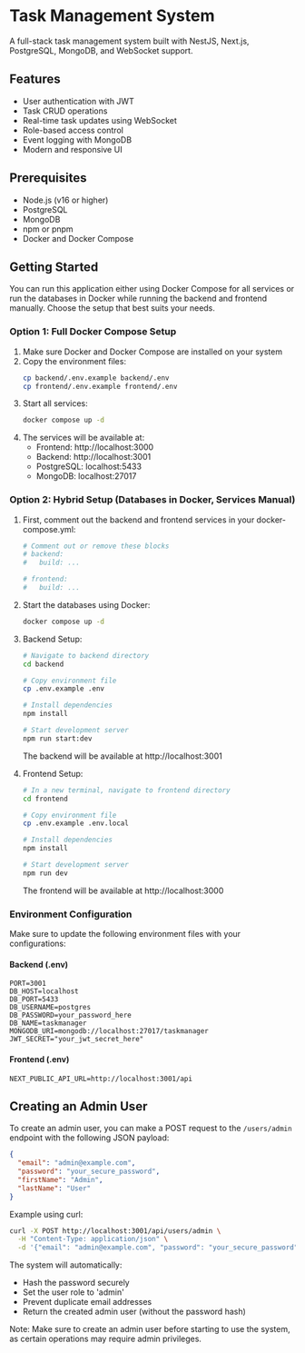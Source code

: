 # Task Management System

A full-stack task management system built with NestJS, Next.js, PostgreSQL, MongoDB, and WebSocket support.

## Features

- User authentication with JWT
- Task CRUD operations
- Real-time task updates using WebSocket
- Role-based access control
- Event logging with MongoDB
- Modern and responsive UI

## Prerequisites

- Node.js (v16 or higher)
- PostgreSQL
- MongoDB
- npm or pnpm
- Docker and Docker Compose

## Getting Started

You can run this application either using Docker Compose for all services or run the databases in Docker while running the backend and frontend manually. Choose the setup that best suits your needs.

### Option 1: Full Docker Compose Setup

1. Make sure Docker and Docker Compose are installed on your system
2. Copy the environment files:
   ```bash
   cp backend/.env.example backend/.env
   cp frontend/.env.example frontend/.env
   ```
3. Start all services:
   ```bash
   docker compose up -d
   ```
4. The services will be available at:
   - Frontend: http://localhost:3000
   - Backend: http://localhost:3001
   - PostgreSQL: localhost:5433
   - MongoDB: localhost:27017

### Option 2: Hybrid Setup (Databases in Docker, Services Manual)

1. First, comment out the backend and frontend services in your docker-compose.yml:
   ```yaml
   # Comment out or remove these blocks
   # backend:
   #   build: ...
   
   # frontend:
   #   build: ...
   ```

2. Start the databases using Docker:
   ```bash
   docker compose up -d
   ```

3. Backend Setup:
   ```bash
   # Navigate to backend directory
   cd backend

   # Copy environment file
   cp .env.example .env

   # Install dependencies
   npm install

   # Start development server
   npm run start:dev
   ```
   The backend will be available at http://localhost:3001

4. Frontend Setup:
   ```bash
   # In a new terminal, navigate to frontend directory
   cd frontend

   # Copy environment file
   cp .env.example .env.local

   # Install dependencies
   npm install

   # Start development server
   npm run dev
   ```
   The frontend will be available at http://localhost:3000

### Environment Configuration

Make sure to update the following environment files with your configurations:

#### Backend (.env)
```env
PORT=3001
DB_HOST=localhost
DB_PORT=5433
DB_USERNAME=postgres
DB_PASSWORD=your_password_here
DB_NAME=taskmanager
MONGODB_URI=mongodb://localhost:27017/taskmanager
JWT_SECRET="your_jwt_secret_here"
```

#### Frontend (.env)
```env
NEXT_PUBLIC_API_URL=http://localhost:3001/api
```

## Creating an Admin User

To create an admin user, you can make a POST request to the `/users/admin` endpoint with the following JSON payload:

```json
{
  "email": "admin@example.com",
  "password": "your_secure_password",
  "firstName": "Admin",
  "lastName": "User"
}
```

Example using curl:
```bash
curl -X POST http://localhost:3001/api/users/admin \
  -H "Content-Type: application/json" \
  -d '{"email": "admin@example.com", "password": "your_secure_password", "firstName": "Admin", "lastName": "User"}'
```

The system will automatically:
- Hash the password securely
- Set the user role to 'admin'
- Prevent duplicate email addresses
- Return the created admin user (without the password hash)

Note: Make sure to create an admin user before starting to use the system, as certain operations may require admin privileges.


